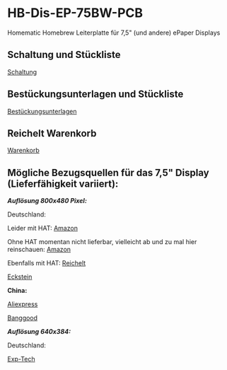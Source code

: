 # HB-Dis-EP-75BW-PCB
Homematic Homebrew Leiterplatte für 7,5" (und andere) ePaper Displays

## Schaltung und Stückliste
[Schaltung](https://github.com/Asselhead/HB-Dis-EP-75BW-PCB/blob/master/Schematic_HB-Dis-EP-75BW-PCB.pdf)

## Bestückungsunterlagen und Stückliste 

[Bestückungsunterlagen](https://github.com/Asselhead/HB-Dis-EP-75BW-PCB/blob/master/Assembly_HB-Dis-EP-75BW-PCB.pdf)

## Reichelt Warenkorb

[Warenkorb](https://www.reichelt.de/my/1742358)

## Mögliche Bezugsquellen für das 7,5" Display (Lieferfähigkeit variiert):

***Auflösung 800x480 Pixel:***

Deutschland:

Leider mit HAT: [Amazon](https://www.amazon.de/HAT-Resolution-Electronic-Controller-Communicating/dp/B075R4QY3L?ref_=ast_sto_dp)

Ohne HAT momentan nicht lieferbar, vielleicht ab und zu mal hier reinschauen: [Amazon](https://www.amazon.de/stores/page/747C39DA-B638-4D94-B7E0-0A89793C2956?ingress=2&visitId=0b9c7f15-5841-408f-8cba-5e612e95831c&ref_=ast_bln&productGridPageIndex=2)

Ebenfalls mit HAT: [Reichelt](https://www.reichelt.de/entwicklerboards-display-epaper-7-5-schwarz-weiss-debo-epa-7-5-p253956.html?&nbc=1)

[Eckstein](https://eckstein-shop.de/Waveshare-800480-75inch-E-Ink-Raw-Display-SPI-interface-Arduino)

**China:**

[Aliexpress](https://de.aliexpress.com/item/32832484087.html?spm=a2g0x.12057483.0.0.48a129e5z26zGS)

[Banggood](https://de.banggood.com/Waveshare-7_5-Inch-Ink-Screen-Bare-Screen-E-paper-Display-SPI-Interface-BlackandWhite-800x480-Resolution-p-1707059.html?rmmds=search&cur_warehouse=CN)

***Auflösung 640x384:***

Deutschland:

[Exp-Tech](https://www.exp-tech.de/displays/e-paper-e-ink/8697/640x384-7.5inch-e-ink-raw-display?c=1424)
